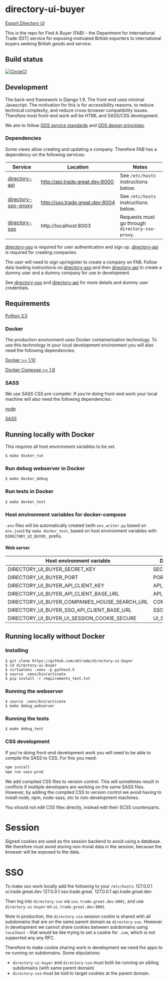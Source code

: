 # directory-ui-buyer
[Export Directory UI](https://find-a-buyer.export.great.gov.uk/)

This is the repo for Find A Buyer (FAB) - the Department for International Trade (DIT) service for exposing motivated British exporters to international buyers seeking British goods and service.

## Build status

[![CircleCI](https://circleci.com/gh/uktrade/directory-ui-buyer/tree/master.svg?style=svg)](https://circleci.com/gh/uktrade/directory-ui-buyer/tree/master)

## Development 

The back-end framework is Django 1.9. The front-end uses minimal Javascript. The motivation for this is for accessibility reasons, to reduce technical complexity, and reduce cross-browser compatibility issues. Therefore most front-end work will be HTML and SASS/CSS development.

We aim to follow [GDS service standards](https://www.gov.uk/service-manual/service-standard) and [GDS design principles](https://www.gov.uk/design-principles).

### Dependencies

Some views allow creating and updating a company. Therefore FAB has a dependency on the following services:

| Service | Location  | Notes |
| ------------- | ------------- | ------------- |
| [directory-api](https://github.com/uktrade/directory-api) | http://api.trade.great.dev:8000 | See `/etc/hosts` instructions below. |
| [directory-sso-proxy](https://github.com/uktrade/directory-sso-proxy) | http://sso.trade.great.dev:8004 | See `/etc/hosts` instructions below. |
| [directory-sso](https://github.com/uktrade/directory-sso) | http://localhost:8003 | Requests must go through `directory-sso-proxy`. |

[directory-sso](https://github.com/uktrade/directory-sso) is required for user authentication and sign up.
[directory-api](https://github.com/uktrade/directory-api) is required for creating companies.

The user will need to sign up/register to create a company on FAB.
Follow data loading instructions on [directory-sso](https://github.com/uktrade/directory-sso) and then [directory-api](https://github.com/uktrade/directory-api) to create a dummy user and a dummy company for use in development.

See [directory-sso](https://github.com/uktrade/directory-sso) and [directory-api](https://github.com/uktrade/directory-api) for more details and dummy user credentials.


## Requirements
[Python 3.5](https://www.python.org/downloads/release/python-352/)

### Docker
The production environment uses Docker containerization technology. To use this technology in your local development environment you will also need the following dependencies:

[Docker >= 1.10](https://docs.docker.com/engine/installation/)

[Docker Compose >= 1.8](https://docs.docker.com/compose/install/)

### SASS
We use SASS CSS pre-compiler. If you're doing front-end work your local machine will also need the following dependencies:

[node](https://nodejs.org/en/download/)

[SASS](http://sass-lang.com/)

## Running locally with Docker
This requires all host environment variables to be set.

    $ make docker_run

### Run debug webserver in Docker

    $ make docker_debug

### Run tests in Docker

    $ make docker_test

### Host environment variables for docker-compose
``.env`` files will be automatically created (with ``env_writer.py`` based on ``env.json``) by ``make docker_test``, based on host environment variables with ``DIRECTORY_UI_BUYER_`` prefix.

#### Web server
| Host environment variable | Docker environment variable  |
| ------------- | ------------- |
| DIRECTORY_UI_BUYER_SECRET_KEY | SECRET_KEY |
| DIRECTORY_UI_BUYER_PORT | PORT |
| DIRECTORY_UI_BUYER_API_CLIENT_KEY | API_CLIENT_KEY |
| DIRECTORY_UI_BUYER_API_CLIENT_BASE_URL | API_CLIENT_BASE_URL |
| DIRECTORY_UI_BUYER_COMPANIES_HOUSE_SEARCH_URL | COMPANIES_HOUSE_SEARCH_URL |
| DIRECTORY_UI_BUYER_SSO_API_CLIENT_BASE_URL | SSO_API_CLIENT_BASE_URL |
| DIRECTORY_UI_BUYER_UI_SESSION_COOKIE_SECURE | UI_SESSION_COOKIE_SECURE |

## Running locally without Docker

### Installing
    $ git clone https://github.com/uktrade/directory-ui-buyer
    $ cd directory-ui-buyer
    $ virtualenv .venv -p python3.5
    $ source .venv/bin/activate
    $ pip install -r requirements_text.txt

### Running the webserver
	$ source .venv/bin/activate
    $ make debug_webserver

### Running the tests

    $ make debug_test

### CSS development

If you're doing front-end development work you will need to be able to compile the SASS to CSS. For this you need:

```bash
npm install
npm run sass-prod
```

We add compiled CSS files to version control. This will sometimes result in conflicts if multiple developers are working on the same SASS files. However, by adding the compiled CSS to version control we avoid having to install node, npm, node-sass, etc to non-development machines.

You should not edit CSS files directly, instead edit their SCSS counterparts.

# Session

Signed cookies are used as the session backend to avoid using a database. We therefore must avoid storing non-trivial data in the session, because the browser will be exposed to the data.


# SSO
To make sso work locally add the following to your `/etc/hosts`:
127.0.0.1 ui.trade.great.dev
127.0.0.1 sso.trade.great.
127.0.0.1 api.trade.great.dev

Then log into `directory-sso` via `sso.trade.great.dev:8001`, and use `directory-ui-buyer` on `ui.trade.great.dev:8001`

Note in production, the `directory-sso` session cookie is shared with all subdomains that are on the same parent domain as `directory-sso`. However in development we cannot share cookies between subdomains using `localhost` - that would be like trying to set a cookie for `.com`, which is not supported any any RFC.

Therefore to make cookie sharing work in development we need the apps to ne running on subdomains. Some stipulations:
 - `directory-ui-buyer` and `directory-sso` must both be running on sibling subdomains (with same parent domain)
 - `directory-sso` must be told to target cookies at the parent domain.
